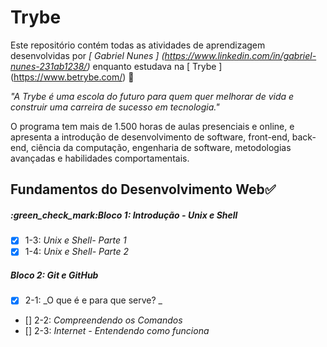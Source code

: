 
# Trybe

Este repositório contém todas as atividades de aprendizagem desenvolvidas por _[ Gabriel Nunes ] (https://www.linkedin.com/in/gabriel-nunes-231ab1238/)_ enquanto estudava na [ Trybe ] (https://www.betrybe.com/) :rocket:

_"A Trybe é uma escola do futuro para quem quer melhorar de vida e construir uma carreira de sucesso em tecnologia."_

O programa tem mais de 1.500 horas de aulas presenciais e online, e apresenta a introdução de desenvolvimento de software, front-end, back-end, ciência da computação, engenharia de software, metodologias avançadas e habilidades comportamentais.

## Fundamentos do Desenvolvimento Web:white_check_mark:

##### :green_check_mark:Bloco 1: Introdução - Unix e Shell

- [X] 1-3: _Unix e Shell- Parte 1_
- [X] 1-4: _Unix e Shell- Parte 2_

##### Bloco 2: Git e GitHub

- [X] 2-1: _O que é e para que serve? _
- [] 2-2: _Compreendendo os Comandos_
- [] 2-3: _Internet - Entendendo como funciona_
